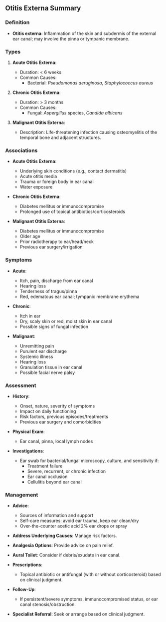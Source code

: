 ## Otitis Externa Summary

### Definition
- **Otitis externa**: Inflammation of the skin and subdermis of the external ear canal; may involve the pinna or tympanic membrane.

### Types
1. **Acute Otitis Externa**: 
   - Duration: < 6 weeks
   - Common Causes: 
     - Bacterial: *Pseudomonas aeruginosa*, *Staphylococcus aureus*
   
2. **Chronic Otitis Externa**: 
   - Duration: > 3 months
   - Common Causes:
     - Fungal: *Aspergillus* species, *Candida albicans*

3. **Malignant Otitis Externa**: 
   - Description: Life-threatening infection causing osteomyelitis of the temporal bone and adjacent structures.

### Associations
- **Acute Otitis Externa**:
  - Underlying skin conditions (e.g., contact dermatitis)
  - Acute otitis media
  - Trauma or foreign body in ear canal
  - Water exposure

- **Chronic Otitis Externa**:
  - Diabetes mellitus or immunocompromise
  - Prolonged use of topical antibiotics/corticosteroids

- **Malignant Otitis Externa**:
  - Diabetes mellitus or immunocompromise
  - Older age
  - Prior radiotherapy to ear/head/neck
  - Previous ear surgery/irrigation

### Symptoms
- **Acute**:
  - Itch, pain, discharge from ear canal
  - Hearing loss
  - Tenderness of tragus/pinna
  - Red, edematous ear canal; tympanic membrane erythema

- **Chronic**:
  - Itch in ear
  - Dry, scaly skin or red, moist skin in ear canal
  - Possible signs of fungal infection

- **Malignant**:
  - Unremitting pain
  - Purulent ear discharge
  - Systemic illness
  - Hearing loss
  - Granulation tissue in ear canal
  - Possible facial nerve palsy

### Assessment
- **History**: 
  - Onset, nature, severity of symptoms
  - Impact on daily functioning
  - Risk factors, previous episodes/treatments
  - Previous ear surgery and comorbidities

- **Physical Exam**:
  - Ear canal, pinna, local lymph nodes

- **Investigations**:
  - Ear swab for bacterial/fungal microscopy, culture, and sensitivity if:
    - Treatment failure
    - Severe, recurrent, or chronic infection
    - Ear canal occlusion
    - Cellulitis beyond ear canal

### Management
- **Advice**:
  - Sources of information and support
  - Self-care measures: avoid ear trauma, keep ear clean/dry
  - Over-the-counter acetic acid 2% ear drops or spray

- **Address Underlying Causes**: Manage risk factors.

- **Analgesia Options**: Provide advice on pain relief.

- **Aural Toilet**: Consider if debris/exudate in ear canal.

- **Prescriptions**: 
  - Topical antibiotic or antifungal (with or without corticosteroid) based on clinical judgment.

- **Follow-Up**: 
  - If persistent/severe symptoms, immunocompromised status, or ear canal stenosis/obstruction.

- **Specialist Referral**: Seek or arrange based on clinical judgment.